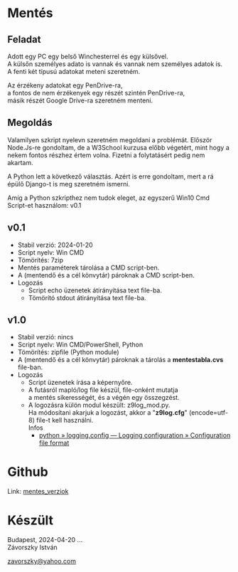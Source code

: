 # Mentés

## Feladat

Adott egy PC egy belső Winchesterrel és egy külsővel.\
A külsőn személyes adato is vannak és vannak nem személyes adatok is.\
A fenti két típusú adatokat meteni szeretném.

Az érzékeny adatokat egy PenDrive-ra,\
a fontos de nem érzékenyek egy részét szintén PenDrive-ra,\
másik részét Google Drive-ra szeretném menteni.

## Megoldás

Valamilyen szkript nyelevn szeretném megoldani a problémát. Először Node.Js-re gondoltam,
de a W3School kurzusa előbb végetért, mint hogy a nekem fontos részhez értem volna. Fizetni a folytatásért pedig nem akartam.

A Python lett a következő választás. Azért is erre gondoltam, mert a rá épülő Django-t is meg szeretném ismerni.

Amíg a Python szkripthez nem tudok eleget, az egyszerű Win10 Cmd Script-et használom: v0.1

## v0.1

* Stabil verzió: 2024-01-20
* Script nyelv: Win CMD
* Tömörítés: 7zip
* Mentés paraméterek tárolása a CMD script-ben.
* A (mentendő és a cél könvytár) pároknak a CMD script-ben.
* Logozás 
    - Script echo üzenetek átirányítása text file-ba.
    - Tömörító stdout átirányítása text file-ba.

## v1.0

* Stabil verzió: nincs
* Script nyelv: Win CMD/PowerShell, Python
* Tömörítés: zipfile (Python module)
* A (mentendő és a cél könvytár) pároknak a tárolás a **mentestabla.cvs** file-ban.
* Logozás 
    - Script üzenetek írása a képernyőre.
    - A futásról mapló/log file készül, file-onként mutatja\
    a mentés sikerességét, és a végén egy összegzést.
    - A logozásra külön modul készült: z9log_mod.py.\
    Ha módosítani akarjuk a logozást, akkor a "**z9log.cfg**" (encode=utf-8) file-t kell használni.\
    Infos
      * [python &raquo; logging.config — Logging configuration &raquo; Configuration file format](https://docs.python.org/3/library/logging.config.html)

# Github

Link: [mentes_verziok](https://github.com/zavorszky/mentes_verziok)

# Készült

Budapest, 2024-04-20 ...\
Závorszky István

zavorszky@yahoo.com
